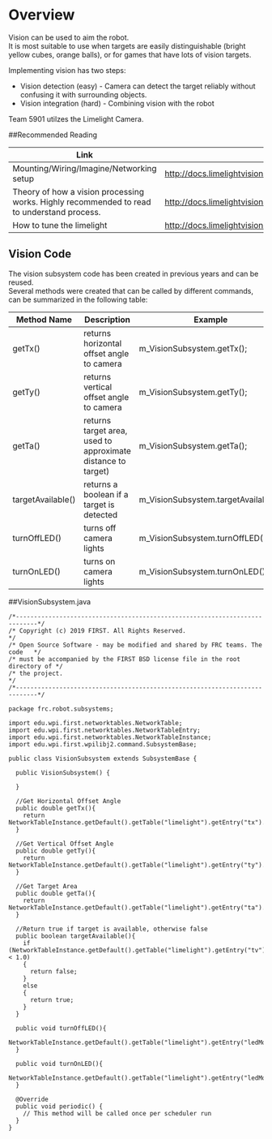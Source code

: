 # Overview
Vision can be used to aim the robot.   
It is most suitable to use when targets are easily distinguishable (bright yellow cubes, orange balls), or for games that have lots of vision targets.   

Implementing vision has two steps:      

* Vision detection (easy) - Camera can detect the target reliably without confusing it with surrounding objects.     
* Vision integration (hard) - Combining vision with the robot     

Team 5901 utilzes the Limelight Camera.

##Recommended Reading

Link | Description 
-----|------------
Mounting/Wiring/Imagine/Networking setup | <http://docs.limelightvision.io/en/latest/getting_started.html#>
Theory of how a vision processing works. Highly recommended to read to understand process. | <http://docs.limelightvision.io/en/latest/theory.html> 
How to tune the limelight | <http://docs.limelightvision.io/en/latest/vision_pipeline_tuning.html>


## Vision Code

The vision subsystem code has been created in previous years and can be reused.     
Several methods were created that can be called by different commands, can be summarized in the following table:

Method Name | Description | Example
------------|-------------|---------
getTx() | returns horizontal offset angle to camera | m_VisionSubsystem.getTx();
getTy() | returns vertical offset angle to camera | m_VisionSubsystem.getTy();
getTa() | returns target area, used to approximate distance to target) | m_VisionSubsystem.getTa();
targetAvailable() | returns a boolean if a target is detected | m_VisionSubsystem.targetAvailable();
turnOffLED() | turns off camera lights | m_VisionSubsystem.turnOffLED();
turnOnLED() | turns on camera lights | m_VisionSubsystem.turnOnLED();


##VisionSubsystem.java

```
/*----------------------------------------------------------------------------*/
/* Copyright (c) 2019 FIRST. All Rights Reserved.                             */
/* Open Source Software - may be modified and shared by FRC teams. The code   */
/* must be accompanied by the FIRST BSD license file in the root directory of */
/* the project.                                                               */
/*----------------------------------------------------------------------------*/

package frc.robot.subsystems;

import edu.wpi.first.networktables.NetworkTable;
import edu.wpi.first.networktables.NetworkTableEntry;
import edu.wpi.first.networktables.NetworkTableInstance;
import edu.wpi.first.wpilibj2.command.SubsystemBase;

public class VisionSubsystem extends SubsystemBase {

  public VisionSubsystem() {   

  }

  //Get Horizontal Offset Angle
  public double getTx(){
    return NetworkTableInstance.getDefault().getTable("limelight").getEntry("tx").getDouble(0);
  }

  //Get Vertical Offset Angle
  public double getTy(){
    return NetworkTableInstance.getDefault().getTable("limelight").getEntry("ty").getDouble(0);
  }

  //Get Target Area
  public double getTa(){
    return NetworkTableInstance.getDefault().getTable("limelight").getEntry("ta").getDouble(0);
  }

  //Return true if target is available, otherwise false
  public boolean targetAvailable(){
    if (NetworkTableInstance.getDefault().getTable("limelight").getEntry("tv").getDouble(0) < 1.0)
    {
      return false;
    }
    else
    {
      return true;
    }  
  }

  public void turnOffLED(){
    NetworkTableInstance.getDefault().getTable("limelight").getEntry("ledMode").setNumber(1);
  }

  public void turnOnLED(){
    NetworkTableInstance.getDefault().getTable("limelight").getEntry("ledMode").setNumber(3);    
  }

  @Override
  public void periodic() {
    // This method will be called once per scheduler run
  }
}

```